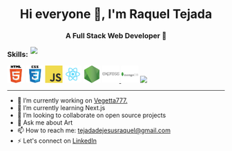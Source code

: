 <h1 align="center">Hi everyone 👋, I'm Raquel Tejada </h1>
<h3 align="center">A Full Stack Web Developer 🙂</h3>


<img margin-top= "30px" width= "450" align="right" src="https://res.cloudinary.com/practicaldev/image/fetch/s--m3URvSiV--/c_limit%2Cf_auto%2Cfl_progressive%2Cq_66%2Cw_880/https://dev-to-uploads.s3.amazonaws.com/uploads/articles/km2w1ppw3yw9pd9na7mu.gif" />

<h3 margin-top= "0">Skills:</h3>
<code><img height="40" src="https://raw.githubusercontent.com/github/explore/80688e429a7d4ef2fca1e82350fe8e3517d3494d/topics/html/html.png"></code>
 <code><img height="40" src="https://raw.githubusercontent.com/github/explore/80688e429a7d4ef2fca1e82350fe8e3517d3494d/topics/css/css.png"></code>
<code><img height="40" src="https://raw.githubusercontent.com/github/explore/80688e429a7d4ef2fca1e82350fe8e3517d3494d/topics/javascript/javascript.png"></code>
<code><img height="40" src="https://raw.githubusercontent.com/github/explore/80688e429a7d4ef2fca1e82350fe8e3517d3494d/topics/react/react.png"></code>
<code><img height="40" src="https://raw.githubusercontent.com/github/explore/80688e429a7d4ef2fca1e82350fe8e3517d3494d/topics/nodejs/nodejs.png"></code>
  <a href="https://expressjs.com" target="_blank" rel="noreferrer"> <img src="https://raw.githubusercontent.com/devicons/devicon/master/icons/express/express-original-wordmark.svg" alt="express" width="40" height="40"/> </a> 
 <code><img height="40" src="https://raw.githubusercontent.com/github/explore/80688e429a7d4ef2fca1e82350fe8e3517d3494d/topics/mongodb/mongodb.png"></code>
<code><img height="40" src="https://raw.githubusercontent.com/jmnote/z-icons/master/svg/github.svg"></code>
<hr>

- 🔭 I’m currently working on [Vegetta777.](https://github.com/RaquelTejada/vegetta777-client)
- 🌱 I’m currently learning Next.js
- 👯 I’m looking to collaborate on open source projects
- 💬 Ask me about Art
- 📫 How to reach me: tejadadejesusraquel@gmail.com
- ⚡ Let's connect on [LinkedIn](https://www.linkedin.com/in/raquel-tejada/)
